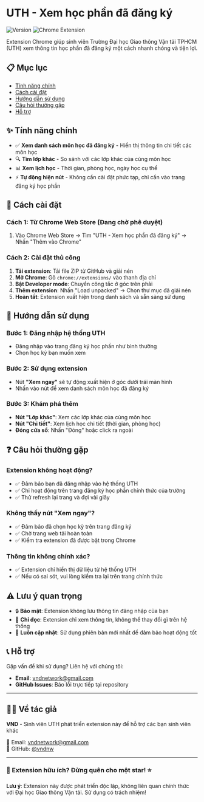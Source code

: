 # UTH - Xem học phần đã đăng ký

![Version](https://img.shields.io/badge/version-1.0-blue.svg)
![Chrome Extension](https://img.shields.io/badge/Chrome-Extension-yellow.svg)

Extension Chrome giúp sinh viên Trường Đại học Giao thông Vận tải TPHCM (UTH) xem thông tin học phần đã đăng ký một cách nhanh chóng và tiện lợi.

## 📋 Mục lục

- [Tính năng chính](#-tính-năng-chính)
- [Cách cài đặt](#-cách-cài-đặt)
- [Hướng dẫn sử dụng](#-hướng-dẫn-sử-dụng)
- [Câu hỏi thường gặp](#-câu-hỏi-thường-gặp)
- [Hỗ trợ](#-hỗ-trợ)

## ✨ Tính năng chính

- ✅ **Xem danh sách môn học đã đăng ký** - Hiển thị thông tin chi tiết các môn học
- 🔍 **Tìm lớp khác** - So sánh với các lớp khác của cùng môn học
- 📊 **Xem lịch học** - Thời gian, phòng học, ngày học cụ thể
- ⚡ **Tự động hiện nút** - Không cần cài đặt phức tạp, chỉ cần vào trang đăng ký học phần

## 🚀 Cách cài đặt

### Cách 1: Từ Chrome Web Store (Đang chờ phê duyệt)

1. Vào Chrome Web Store → Tìm "UTH - Xem học phần đã đăng ký" → Nhấn "Thêm vào Chrome"

### Cách 2: Cài đặt thủ công

1. **Tải extension**: Tải file ZIP từ GitHub và giải nén
2. **Mở Chrome**: Gõ `chrome://extensions/` vào thanh địa chỉ
3. **Bật Developer mode**: Chuyển công tắc ở góc trên phải
4. **Thêm extension**: Nhấn "Load unpacked" → Chọn thư mục đã giải nén
5. **Hoàn tất**: Extension xuất hiện trong danh sách và sẵn sàng sử dụng

## 📖 Hướng dẫn sử dụng

### Bước 1: Đăng nhập hệ thống UTH

- Đăng nhập vào trang đăng ký học phần như bình thường
- Chọn học kỳ bạn muốn xem

### Bước 2: Sử dụng extension

- Nút **"Xem ngay"** sẽ tự động xuất hiện ở góc dưới trái màn hình
- Nhấn vào nút để xem danh sách môn học đã đăng ký

### Bước 3: Khám phá thêm

- **Nút "Lớp khác"**: Xem các lớp khác của cùng môn học
- **Nút "Chi tiết"**: Xem lịch học chi tiết (thời gian, phòng học)
- **Đóng cửa sổ**: Nhấn "Đóng" hoặc click ra ngoài

## ❓ Câu hỏi thường gặp

### Extension không hoạt động?

- ✅ Đảm bảo bạn đã đăng nhập vào hệ thống UTH
- ✅ Chỉ hoạt động trên trang đăng ký học phần chính thức của trường
- ✅ Thử refresh lại trang và đợi vài giây

### Không thấy nút "Xem ngay"?

- ✅ Đảm bảo đã chọn học kỳ trên trang đăng ký
- ✅ Chờ trang web tải hoàn toàn
- ✅ Kiểm tra extension đã được bật trong Chrome

### Thông tin không chính xác?

- ✅ Extension chỉ hiển thị dữ liệu từ hệ thống UTH
- ✅ Nếu có sai sót, vui lòng kiểm tra lại trên trang chính thức

## ⚠️ Lưu ý quan trọng

- 🔒 **Bảo mật**: Extension không lưu thông tin đăng nhập của bạn
- 📖 **Chỉ đọc**: Extension chỉ xem thông tin, không thể thay đổi gì trên hệ thống
- 🔄 **Luôn cập nhật**: Sử dụng phiên bản mới nhất để đảm bảo hoạt động tốt

## 📞 Hỗ trợ

Gặp vấn đề khi sử dụng? Liên hệ với chúng tôi:

- **Email**: vndnetwork@gmail.com
- **GitHub Issues**: Báo lỗi trực tiếp tại repository

---

## 👨‍💻 Về tác giả

**VND** - Sinh viên UTH phát triển extension này để hỗ trợ các bạn sinh viên khác

📧 Email: vndnetwork@gmail.com  
🐙 GitHub: [@vndnw](https://github.com/vndnw)

---

### 🌟 Extension hữu ích? Đừng quên cho một star! ⭐

**Lưu ý**: Extension này được phát triển độc lập, không liên quan chính thức với Đại học Giao thông Vận tải. Sử dụng có trách nhiệm!

